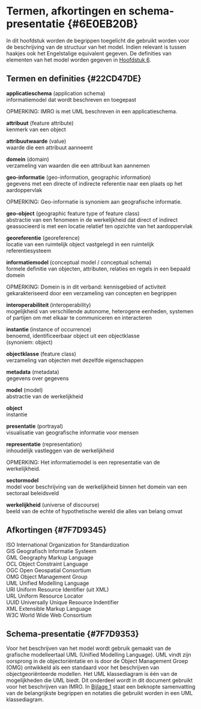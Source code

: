 # Termen, afkortingen en schema-presentatie {#6E0EB20B}

In dit hoofdstuk worden de begrippen toegelicht die gebruikt worden voor de beschrijving van de structuur van het model. Indien relevant is tussen haakjes ook het Engelstalige equivalent gegeven. De definities van elementen van het model worden gegeven in <a href='#06474D64'>Hoofdstuk 6</a>.<br/>
## Termen en definities {#22CD47DE}

<b>applicatieschema</b> (application schema)<br/>
informatiemodel dat wordt beschreven en toegepast

OPMERKING: IMRO is met UML beschreven in een applicatieschema.<br/>

<b>attribuut</b> (feature attribute)<br/>
kenmerk van een object<br/>

<b>attribuutwaarde</b> (value)<br/>
waarde die een attribuut aanneemt<br/>

<b>domein</b> (domain)<br/>
verzameling van waarden die een attribuut kan aannemen<br/>

<b>geo-informatie</b> (geo-information, geographic information)<br/>
gegevens met een directe of indirecte referentie naar een plaats op het aardoppervlak

OPMERKING: Geo-informatie is synoniem aan geografische informatie.<br/>

<b>geo-object</b> (geographic feature type of feature class)<br/>
abstractie van een fenomeen in de werkelijkheid dat direct of indirect geassocieerd is met een locatie relatief ten opzichte van het aardoppervlak<br/>

<b>georeferentie</b> (georeference)<br/>
locatie van een ruimtelijk object vastgelegd in een ruimtelijk referentiesysteem<br/>

<b>informatiemodel </b>(conceptual model / conceptual schema)<br/>
formele definitie van objecten, attributen, relaties en regels in een bepaald domein

OPMERKING: Domein is in dit verband: kennisgebied of activiteit gekarakteriseerd door een verzameling van concepten en begrippen<br/>

<b>interoperabiliteit </b>(interoperability)<br/>
mogelijkheid van verschillende autonome, heterogene eenheden, systemen of partijen om met elkaar te communiceren en interacteren<br/>

<b>instantie </b>(instance of occurrence)<br/>
benoemd, identificeerbaar object uit een objectklasse<br/>
(synoniem: object)<br/>

<b>objectklasse</b> (feature class)<br/>
verzameling van objecten met dezelfde eigenschappen<br/>

<b>metadata</b> (metadata)<br/>
gegevens over gegevens<br/>

<b>model</b> (model)<br/>
abstractie van de werkelijkheid<br/>

<b>object</b><br/>
instantie<br/>

<b>presentatie</b> (portrayal)<br/>
visualisatie van geografische informatie voor mensen<br/>

<b>representatie</b> (representation)<br/>
inhoudelijk vastleggen van de werkelijkheid<br/>

OPMERKING: Het informatiemodel is een representatie van de werkelijkheid.<br/>

<b>sectormodel</b><br/>
model voor beschrijving van de werkelijkheid binnen het domein van een sectoraal beleidsveld<br/>

<b>werkelijkheid</b> (universe of discourse)<br/>
beeld van de echte of hypothetische wereld die alles van belang omvat

## Afkortingen {#7F7D9345}

ISO    International Organization for Standardization<br/>
GIS    Geografisch Informatie Systeem<br/>
GML    Geography Markup Language<br/>
OCL    Object Constraint Language<br/>
OGC    Open Geospatial Consortium<br/>
OMG    Object Management Group<br/>
UML    Unified Modelling Language<br/>
URI    Uniform Resource Identifier (uit XML)<br/>
URL    Uniform Resource Locator<br/>
UUID    Universally Unique Resource Indentifier<br/>
XML    Extensible Markup Language<br/>
W3C    World Wide Web Consortium

## Schema-presentatie {#7F7D9353}

Voor het beschrijven van het model wordt gebruik gemaakt van de grafische modelleertaal UML (Unified Modelling Language). UML vindt zijn oorsprong in de objectoriëntatie en is door de Object Management Groep (OMG) ontwikkeld als een standaard voor het beschrijven van objectgeoriënteerde modellen. Het UML klassediagram is één van de mogelijkheden die UML biedt. Dit onderdeel wordt in dit document gebruikt voor het beschrijven van IMRO. In <a href='#7F7DAF04'>Bijlage 1</a> staat een beknopte samenvatting van de belangrijkste begrippen en notaties die gebruikt worden in een UML klassediagram.

